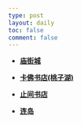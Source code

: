 ```yaml
---
type: post
layout: daily
toc: false
comment: false
---
```


- **[庙街城](/pho/miaojie)**

- **[卡佛书店(桃子湖)](/pho/kafo)**

- **[止间书店](/pho/zhijian)**

- **[连岛](/pho/liandao)**
